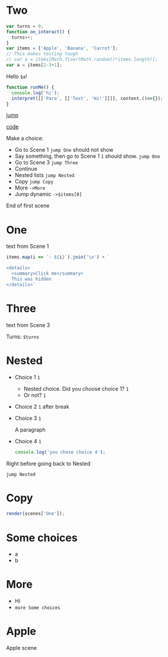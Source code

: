 
# Two

```js
var turns = 0;
function on_interact() {
  turns++;
}
var items = ['Apple', 'Banana', 'Carrot'];
// This makes testing tough
// var a = items[Math.floor(Math.random()*items.length)];
var a = items[2-3+1];
```

Hello `$a`!

```js
function runMe() {
  console.log('hi');
  interpret([['Para', [['Text', 'Hi!']]]], content,()=>{});
}
```

[jump](#One)

[code](!runMe)

Make a choice:

- Go to Scene 1 `jump One` should not show
- Say something, then go to Scene 1 `1` should show. `jump One`
- Go to Scene 3 `jump Three`
- Continue
- Nested lists `jump Nested`
- Copy `jump Copy`
- More `->More`
- Jump dynamic `->$items[0]`

End of first scene

# One

text from Scene 1

```js meta
items.map(i => `- ${i}`).join('\n') + `

<details>
  <summary>Click me</summary>
  This was hidden
</details>`
```

# Three

text from Scene 3

Turns: `$turns`

# Nested

- Choice 1 `1`
    - Nested choice. Did you choose choice 1? `1`
    - Or not? `1`
- Choice 2 `1` after
    break
- Choice 3 `1`

    A paragraph
- Choice 4 `1`

    ```js
    console.log('you chose choice 4');
    ```

Right before going back to Nested

`jump Nested`

# Copy

```js
render(scenes['One']);
```

# Some choices

- a
- b

# More

- Hi
- `more Some choices`

# Apple

Apple scene
